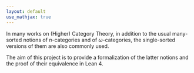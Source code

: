 ```yaml
---
layout: default
use_mathjax: true
---
```


In many works on (Higher) Category Theory, in addition to the usual many-sorted
notions of $n$-categories and of $\omega$-categories, the single-sorted
versions of them are also commonly used.

The aim of this project is to provide a formalization of the latter notions and
the proof of their equivalence in Lean 4.
